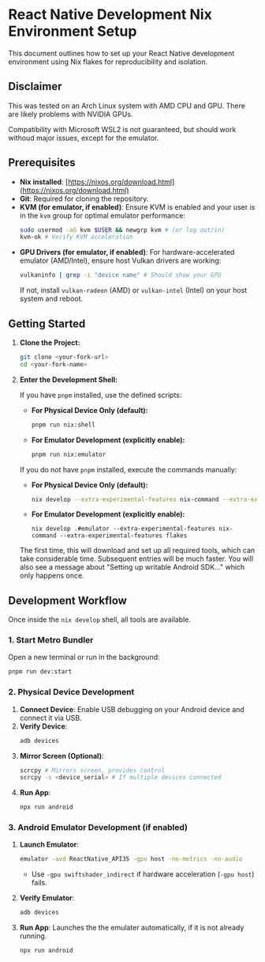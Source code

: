 # React Native Development Nix Environment Setup

This document outlines how to set up your React Native development environment using Nix flakes for reproducibility and isolation.

## Disclaimer

This was tested on an Arch Linux system with AMD CPU and GPU. There are likely problems with NVIDIA GPUs.

Compatibility with Microsoft WSL2 is not guaranteed, but should work withoud major issues, except for the emulator.

## Prerequisites

- **Nix installed**: [https://nixos.org/download.html](https://nixos.org/download.html)
- **Git**: Required for cloning the repository.
- **KVM (for emulator, if enabled)**: Ensure KVM is enabled and your user is in the `kvm` group for optimal emulator performance:
  ```bash
  sudo usermod -aG kvm $USER && newgrp kvm # (or log out/in)
  kvm-ok # Verify KVM acceleration
  ```
- **GPU Drivers (for emulator, if enabled)**: For hardware-accelerated emulator (AMD/Intel), ensure host Vulkan drivers are working:
  ```bash
  vulkaninfo | grep -i "device name" # Should show your GPU
  ```
  If not, install `vulkan-radeon` (AMD) or `vulkan-intel` (Intel) on your host system and reboot.

## Getting Started

1.  **Clone the Project:**

    ```bash
    git clone <your-fork-url>
    cd <your-fork-name>
    ```

2.  **Enter the Development Shell:**

    If you have `pnpm` installed, use the defined scripts:

    - **For Physical Device Only (default):**
      ```bash
      pnpm run nix:shell
      ```
    - **For Emulator Development (explicitly enable):**
      ```bash
      pnpm run nix:emulator
      ```

    If you do not have `pnpm` installed, execute the commands manually:

    - **For Physical Device Only (default):**
      ```bash
      nix develop --extra-experimental-features nix-command --extra-experimental-features flakes
      ```
    - **For Emulator Development (explicitly enable):**
      ```
      nix develop .#emulator --extra-experimental-features nix-command --extra-experimental-features flakes
      ```

    The first time, this will download and set up all required tools, which can take considerable time. Subsequent entries will be much faster. You will also see a message about "Setting up writable Android SDK..." which only happens once.

## Development Workflow

Once inside the `nix develop` shell, all tools are available.

### 1. Start Metro Bundler

Open a new terminal or run in the background:

```bash
pnpm run dev:start
```

### 2. Physical Device Development

1.  **Connect Device**: Enable USB debugging on your Android device and connect it via USB.
2.  **Verify Device**:
    ```bash
    adb devices
    ```
3.  **Mirror Screen (Optional)**:
    ```bash
    scrcpy # Mirrors screen, provides control
    scrcpy -s <device_serial> # If multiple devices connected
    ```
4.  **Run App**:
    ```bash
    npx run android
    ```

### 3. Android Emulator Development (if enabled)

1.  **Launch Emulator**:

    ```bash
    emulator -avd ReactNative_API35 -gpu host -no-metrics -no-audio
    ```

    - Use `-gpu swiftshader_indirect` if hardware acceleration (`-gpu host`) fails.

2.  **Verify Emulator**:
    ```bash
    adb devices
    ```
3.  **Run App**:
    Launches the the emulater automatically, if it is not already running.
    ```bash
    npx run android
    ```
